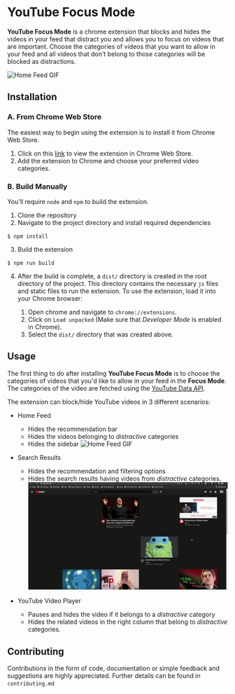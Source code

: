 # YouTube Focus Mode

**YouTube Focus Mode** is a chrome extension that blocks and hides the videos in your feed that distract you and allows you to focus on videos that are important. Choose the categories of videos that you want to allow in your feed and all videos that don't belong to those categories will be blocked as distractions. 

![Home Feed GIF](resources/home_feed.gif)

## Installation

### A. From Chrome Web Store

The easiest way to begin using the extension is to install it from Chrome Web Store.

1. Click on this [link](https://chrome.google.com/webstore/detail/youtube-focus-mode/jedeklblgiihonnldgldeagmbkhlblek/) to view the extension in Chrome Web Store.
2. Add the extension to Chrome and choose your preferred video categories.  

### B. Build Manually

You'll require `node` and `npm` to build the extension.

1. Clone the repository
2. Navigate to the project directory and install required dependencies
```
$ npm install
```
3. Build the extension
```
$ npm run build
```
4. After the build is complete, a `dist/` directory is created in the root directory of the project. This directory contains the necessary `js` files and static files to run the extension. To use the extension, load it into your Chrome browser:

   1. Open chrome and navigate to `chrome://extensions`.
   2. Click on `Load unpacked` (Make sure that *Developer Mode* is enabled in Chrome).
   3. Select the `dist/` directory that was created above.

## Usage

The first thing to do after installing **YouTube Focus Mode** is to choose the categories of videos that you'd like to allow in your feed in the **Focus Mode**. The categories of the video are fetched using the [YouTube Data API](https://developers.google.com/youtube/v3/docs/videoCategories/list?apix=true).

The extension can block/hide YouTube videos in 3 different scenarios:

- Home Feed
  - Hides the recommendation bar
  - Hides the videos belonging to *distractive* categories
  - Hides the sidebar
  ![Home Feed GIF](resources/home_feed.gif)

- Search Results
  - Hides the recommendation and filtering options
  - Hides the search results having videos from *distractive* categories.
  ![Search Feed GIF](resources/search_feed.gif)

- YouTube Video Player
  - Pauses and hides the video if it belongs to a *distractive* category
  - Hides the related videos in the right column that belong to *distractive* categories. 


## Contributing

Contributions in the form of code, documentation or simple feedback and suggestions are highly appreciated. Further details can be found in `contributing.md`